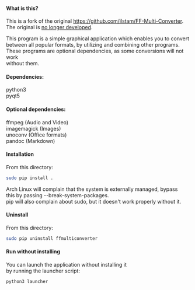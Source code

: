 #### What is this?  
This is a fork of the original https://github.com/ilstam/FF-Multi-Converter.  
The original is [no longer developed](https://github.com/ilstam/FF-Multi-Converter/issues/61#issuecomment-467869122).  
  
This program is a simple graphical application which enables you to convert  
between all popular formats, by utilizing and combining other programs.  
These programs are optional dependencies, as some conversions will not work  
without them.  

#### Dependencies:
python3  
pyqt5  

#### Optional dependencies:
ffmpeg (Audio and Video)  
imagemagick (Images)  
unoconv (Office formats)  
pandoc (Markdown)  

#### Installation
From this directory:  
```sh
sudo pip install .
```  
Arch Linux will complain that the system is externally managed, bypass  
this by passing --break-system-packages.  
pip will also complain about sudo, but it doesn't work properly without it.  

#### Uninstall
From this directory:  
```sh
sudo pip uninstall ffmulticonverter
```

#### Run without installing
You can launch the application without installing it  
by running the launcher script:  
```sh
python3 launcher
```